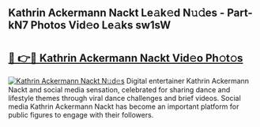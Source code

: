 ## Kathrin Ackermann Nackt Le𝚊k𝚎d N𝚞𝚍es - Part-kN7 Photos Vid𝚎o Le𝚊ks sw1sW

# <h2><a href="http://fb2ugj.evod.top/?m=Kathrin+Ackermann+Nackt">🔗 👉🔴 Kathrin Ackermann Nackt Vid𝚎o Ph𝚘t𝚘s</a></h2>

[![Kathrin Ackermann Nackt N𝚞d𝚎s](https://i.imgur.com/8V9OHl7.gif)](http://fb2ugj.evod.top/?m=Kathrin+Ackermann+Nackt)
Digital entertainer Kathrin Ackermann Nackt and social media sensation, celebrated for sharing dance and lifestyle themes through viral dance challenges and brief videos. Social media Kathrin Ackermann Nackt has become an important platform for public figures to engage with their followers. 

